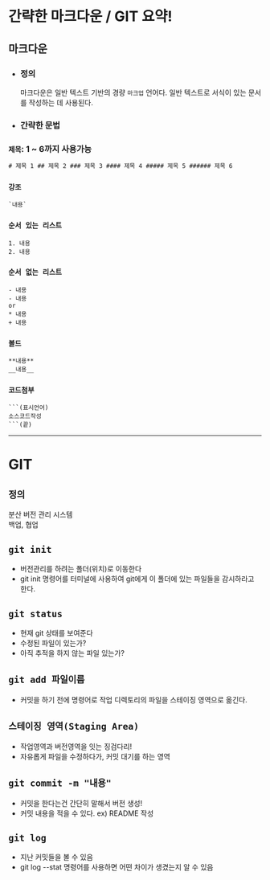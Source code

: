# 간략한 마크다운 / GIT 요약!

## 마크다운

- ### 정의

  마크다운은 일반 텍스트 기반의 경량 `마크업` 언어다. 일반 텍스트로 서식이 있는 문서를 작성하는 데 사용된다.

- ### 간략한 문법

### `제목`: 1 ~ 6까지 사용가능

```html
# 제목 1 ## 제목 2 ### 제목 3 #### 제목 4 ##### 제목 5 ###### 제목 6
```

### `강조`

```
`내용`
```

### `순서 있는 리스트`

```
1. 내용
2. 내용
```

### `순서 없는 리스트`

```
- 내용
- 내용
or
* 내용
+ 내용
```

### `볼드`

```
**내용**
__내용__
```

### `코드첨부`

````
```(표시언어)
소스코드작성
```(끝)
````

---

# GIT

## `정의`

분산 버전 관리 시스템  
 백업, 협업
<br/>

## `git init`

- 버전관리를 하려는 폴더(위치)로 이동한다
- git init 명령어를 터미널에 사용하여 git에게 이 폴더에 있는 파일들을 감시하라고 한다.

## `git status`

- 현재 git 상태를 보여준다
- 수정된 파일이 있는가?
- 아직 추적을 하지 않는 파일 있는가?

## `git add 파일이름`

- 커밋을 하기 전에 명령어로 작업 디렉토리의 파일을 스테이징 영역으로 옮긴다.

## `스테이징 영역(Staging Area)`

- 작업영역과 버전영역을 잇는 징검다리!
- 자유롭게 파일을 수정하다가, 커밋 대기를 하는 영역

## `git commit -m "내용"`

- 커밋을 한다는건 간단히 말해서 버전 생성!
- 커밋 내용을 적을 수 있다. ex) README 작성

## `git log`

- 지난 커밋들을 볼 수 있음
- git log --stat 명령어를 사용하면 어떤 차이가 생겼는지 알 수 있음

